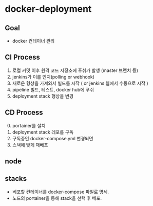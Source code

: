 # docker-deployment

## Goal

- docker 컨테이너 관리


## CI Process

1. 로컬 커밋 이후 원격 코드 저장소에 푸쉬가 발생 (master 브랜치 등)
2. jenkins가 이를 인지(polling or webhook)
3. 새로운 형상을 가져와서 빌드를 시작 ( or jenkins 웹에서 수동으로 시작 )
4. pipeline 빌드, 테스트, docker hub에 푸쉬  
5. deployment stack 형상을 변경  

## CD Process

0. portainer를 설치
1. deployment stack 레포를 구독  
2. 구독중인 docker-compose.yml 변경되면   
3. 스택에 맞게 재베포

## node


## stacks 

- 베포할 컨테이너를 docker-compose 파일로 명세.  
- 노드의 portainer을 통해 stack을 선택 후 베포.  